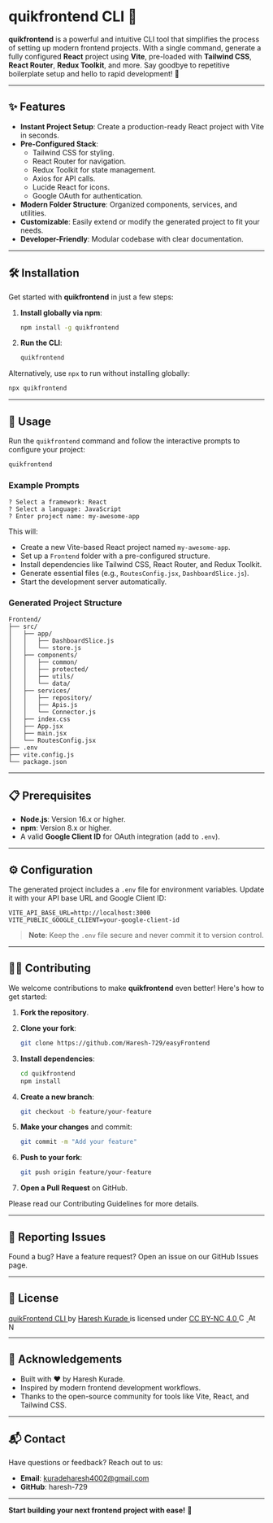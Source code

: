# quikfrontend CLI 🚀

**quikfrontend** is a powerful and intuitive CLI tool that simplifies the process of setting up modern frontend projects. With a single command, generate a fully configured **React** project using **Vite**, pre-loaded with **Tailwind CSS**, **React Router**, **Redux Toolkit**, and more. Say goodbye to repetitive boilerplate setup and hello to rapid development! 🎉

---

## ✨ Features

- **Instant Project Setup**: Create a production-ready React project with Vite in seconds.
- **Pre-Configured Stack**:
  - Tailwind CSS for styling.
  - React Router for navigation.
  - Redux Toolkit for state management.
  - Axios for API calls.
  - Lucide React for icons.
  - Google OAuth for authentication.
- **Modern Folder Structure**: Organized components, services, and utilities.
- **Customizable**: Easily extend or modify the generated project to fit your needs.
- **Developer-Friendly**: Modular codebase with clear documentation.

---

## 🛠️ Installation

Get started with **quikfrontend** in just a few steps:

1. **Install globally via npm**:

   ```bash
   npm install -g quikfrontend
   ```

2. **Run the CLI**:

   ```bash
   quikfrontend
   ```

Alternatively, use `npx` to run without installing globally:

```bash
npx quikfrontend
```

---

## 🚀 Usage

Run the `quikfrontend` command and follow the interactive prompts to configure your project:

```bash
quikfrontend
```

### Example Prompts

```
? Select a framework: React
? Select a language: JavaScript
? Enter project name: my-awesome-app
```

This will:

- Create a new Vite-based React project named `my-awesome-app`.
- Set up a `Frontend` folder with a pre-configured structure.
- Install dependencies like Tailwind CSS, React Router, and Redux Toolkit.
- Generate essential files (e.g., `RoutesConfig.jsx`, `DashboardSlice.js`).
- Start the development server automatically.

### Generated Project Structure

```
Frontend/
├── src/
│   ├── app/
│   │   ├── DashboardSlice.js
│   │   └── store.js
│   ├── components/
│   │   ├── common/
│   │   ├── protected/
│   │   ├── utils/
│   │   └── data/
│   ├── services/
│   │   ├── repository/
│   │   ├── Apis.js
│   │   └── Connector.js
│   ├── index.css
│   ├── App.jsx
│   ├── main.jsx
│   └── RoutesConfig.jsx
├── .env
├── vite.config.js
└── package.json
```

---

## 📋 Prerequisites

- **Node.js**: Version 16.x or higher.
- **npm**: Version 8.x or higher.
- A valid **Google Client ID** for OAuth integration (add to `.env`).

---

## ⚙️ Configuration

The generated project includes a `.env` file for environment variables. Update it with your API base URL and Google Client ID:

```env
VITE_API_BASE_URL=http://localhost:3000
VITE_PUBLIC_GOOGLE_CLIENT=your-google-client-id
```

> **Note**: Keep the `.env` file secure and never commit it to version control.

---

## 🧑‍💻 Contributing

We welcome contributions to make **quikfrontend** even better! Here's how to get started:

1. **Fork the repository**.

2. **Clone your fork**:

   ```bash
   git clone https://github.com/Haresh-729/easyFrontend
   ```

3. **Install dependencies**:

   ```bash
   cd quikfrontend
   npm install
   ```

4. **Create a new branch**:

   ```bash
   git checkout -b feature/your-feature
   ```

5. **Make your changes** and commit:

   ```bash
   git commit -m "Add your feature"
   ```

6. **Push to your fork**:

   ```bash
   git push origin feature/your-feature
   ```

7. **Open a Pull Request** on GitHub.

Please read our Contributing Guidelines for more details.

---

## 🐛 Reporting Issues

Found a bug? Have a feature request? Open an issue on our GitHub Issues page.

---

## 📜 License

<p className="text-sm text-gray-600 flex items-center gap-2 flex-wrap">
              <a
                href="https://quikfrontend.vercel.app/"
                className="text-blue-600 hover:underline"
              >
                quikFrontend CLI
              </a>
              by
              <a
                href="https://hareshkurade.netlify.app"
                className="text-blue-600 hover:underline"
              >
                Haresh Kurade
              </a>
              is licensed under
              <a
                href="https://creativecommons.org/licenses/by-nc/4.0/?ref=chooser-v1"
                target="_blank"
                rel="license noopener noreferrer"
                className="flex items-center gap-1 text-blue-600 hover:underline"
              >
                CC BY-NC 4.0
                <img
                  src="https://mirrors.creativecommons.org/presskit/icons/cc.svg?ref=chooser-v1"
                  alt="Creative Commons"
                  style="width: 15px;"
                />
                <img
                  src="https://mirrors.creativecommons.org/presskit/icons/by.svg?ref=chooser-v1"
                  alt="Attribution"
                  style="width: 15px;"
                />
                <img
                  src="https://mirrors.creativecommons.org/presskit/icons/nc.svg?ref=chooser-v1"
                  alt="NonCommercial"
                  style="width: 15px;"
                />
              </a>
            </p>

---

## 🌟 Acknowledgements

- Built with ❤️ by Haresh Kurade.
- Inspired by modern frontend development workflows.
- Thanks to the open-source community for tools like Vite, React, and Tailwind CSS.

---

## 📬 Contact

Have questions or feedback? Reach out to us:

- **Email**: kuradeharesh4002@gmail.com
- **GitHub**: haresh-729

---

**Start building your next frontend project with ease!** 🚀
